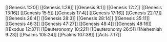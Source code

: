 [[Genesis 1:20]]
[[Genesis 1:28]]
[[Genesis 9:1]]
[[Genesis 12:2]]
[[Genesis 13:16]]
[[Genesis 15:5]]
[[Genesis 17:4]]
[[Genesis 17:16]]
[[Genesis 22:17]]
[[Genesis 26:4]]
[[Genesis 28:3]]
[[Genesis 28:14]]
[[Genesis 35:11]]
[[Genesis 46:3]]
[[Genesis 47:27]]
[[Genesis 48:4]]
[[Genesis 48:16]]
[[Exodus 12:37]]
[[Deuteronomy 10:22]]
[[Deuteronomy 26:5]]
[[Nehemiah 9:23]]
[[Psalms 105:24]]
[[Psalms 107:38]]
[[Acts 7:17]]
